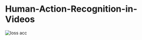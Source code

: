 # Human-Action-Recognition-in-Videos


![loss acc](Human-Action-Recognition-in-Videos "Loss, accuracy ")
